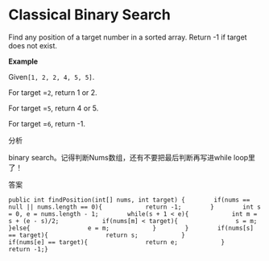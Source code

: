 # Classical Binary Search

Find any position of a target number in a sorted array. Return -1 if target does not exist.

**Example**

Given`[1, 2, 2, 4, 5, 5]`.

For target =`2`, return 1 or 2.

For target =`5`, return 4 or 5.

For target =`6`, return -1.

分析

binary search。记得判断Nums数组，还有不要把最后判断再写进while loop里了！

答案

```text
public int findPosition(int[] nums, int target) {        if(nums == null || nums.length == 0){            return -1;        }        int s = 0, e = nums.length - 1;        while(s + 1 < e){            int m = s + (e - s)/2;            if(nums[m] < target){                s = m;            }else{                e = m;            }        }        if(nums[s] == target){                return s;            }            if(nums[e] == target){                return e;            }            return -1;}
```

